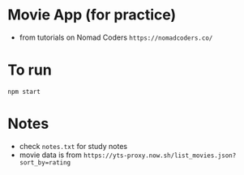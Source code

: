 # Movie App (for practice)

- from tutorials on Nomad Coders
```https://nomadcoders.co/```

# To run
```npm start```

# Notes
- check ```notes.txt``` for study notes
- movie data is from 
```https://yts-proxy.now.sh/list_movies.json?sort_by=rating```
